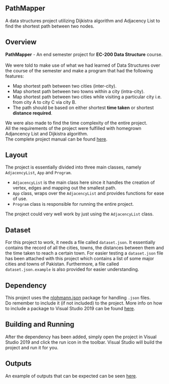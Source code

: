 ## PathMapper

A data structures project utilizing Dijkistra algorithm and Adjacency List to find the shortest path between two nodes.

## Overview

**PathMapper** - An end semester project for **EC-200 Data Structure** course. <br /><br />
We were told to make use of what we had learned of Data Structures over the course of the semester and make a program that had the following features:

- Map shortest path between two cities (inter-city).
- Map shortest path between two towns within a city (intra-city).
- Map shortest path between two cities while visiting a particular city i.e. from city A to city C via city B.
- The path should be based on either shortest **time taken** or shortest **distance required**.

We were also made to find the time complexity of the entire project. <br />
All the requirements of the project were fulfilled with homegrown Adjancency List and Dijkistra algorithm. <br />
The complete project manual can be found [here](https://github.com/Ifera/PathMapper/blob/master/meta/Manual.pdf).

## Layout

The project is essentially divided into three main classes, namely `AdjacencyList`, `App` and `Program`.

- `AdjacencyList` is the main class here since it handles the creation of vertex, edges and mapping out the smallest path.
- `App` class, wraps over the `AdjacencyList` and provides functions for ease of use.
- `Program` class is responsible for running the entire project.

The project could very well work by just using the `AdjacencyList` class.

## Dataset

For this project to work, it needs a file called `dataset.json`. It essentially contains the record of all the cities, towns, the distances between them and the time taken to reach a certain town. For easier testing a `dataset.json` file has been attached with this project which contains a list of some major cities and towns of Pakistan. Furthermore, a file called `dataset.json.example` is also provided for easier understanding.

## Dependency

This project uses the [nlohmann.json](https://www.nuget.org/packages/nlohmann.json/) package for handling `.json` files. <br />
Do remember to include it (if not included) to the project. More info on how to include a package to Visual Studio 2019 can be found [here](https://docs.microsoft.com/en-us/nuget/quickstart/install-and-use-a-package-in-visual-studio).

## Building and Running

After the dependency has been added, simply open the project in Visual Studio 2019 and click the run icon in the toolbar. Visual Studio will build the project and run it for you.

## Outputs

An example of outputs that can be expected can be seen [here](https://github.com/Ifera/PathMapper/blob/master/meta/Output.pdf).
